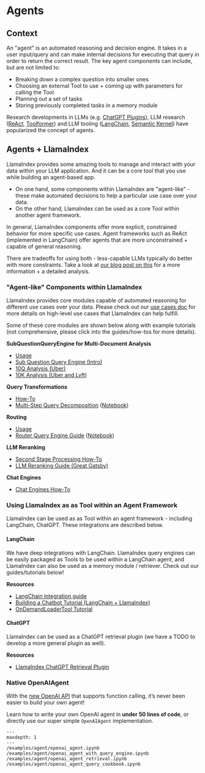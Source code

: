# Agents

## Context
An "agent" is an automated reasoning and decision engine. It takes in a user input/query and can make internal decisions for executing
that query in order to return the correct result. The key agent components can include, but are not limited to:
- Breaking down a complex question into smaller ones
- Choosing an external Tool to use + coming up with parameters for calling the Tool
- Planning out a set of tasks
- Storing previously completed tasks in a memory module

Research developments in LLMs (e.g. [ChatGPT Plugins](https://openai.com/blog/chatgpt-plugins)), LLM research ([ReAct](https://arxiv.org/abs/2210.03629), [Toolformer](https://arxiv.org/abs/2302.04761)) and LLM tooling ([LangChain](https://python.langchain.com/en/latest/modules/agents.html), [Semantic Kernel](https://github.com/microsoft/semantic-kernel)) have popularized the concept of agents.



## Agents + LlamaIndex

LlamaIndex provides some amazing tools to manage and interact with your data within your LLM application. And it can be a core tool that you use while building an agent-based app.
- On one hand, some components within LlamaIndex are "agent-like" - these make automated decisions to help a particular use case over your data.
- On the other hand, LlamaIndex can be used as a core Tool within another agent framework.

In general, LlamaIndex components offer more explicit, constrained behavior for more specific use cases. Agent frameworks such as ReAct (implemented in LangChain) offer agents that are more unconstrained + 
capable of general reasoning. 

There are tradeoffs for using both - less-capable LLMs typically do better with more constraints. Take a look at [our blog post on this](https://medium.com/llamaindex-blog/dumber-llm-agents-need-more-constraints-and-better-tools-17a524c59e12) for 
a more information + a detailed analysis.


### "Agent-like" Components within LlamaIndex 

LlamaIndex provides core modules capable of automated reasoning for different use cases over your data. Please check out our [use cases doc](/use_cases/queries.md) for more details on high-level use cases that LlamaIndex can help fulfill.

Some of these core modules are shown below along with example tutorials (not comprehensive, please click into the guides/how-tos for more details).

**SubQuestionQueryEngine for Multi-Document Analysis**
- [Usage](queries.md#multi-document-queries)
- [Sub Question Query Engine (Intro)](/examples/query_engine/sub_question_query_engine.ipynb)
- [10Q Analysis (Uber)](/examples/usecases/10q_sub_question.ipynb)
- [10K Analysis (Uber and Lyft)](/examples/usecases/10k_sub_question.ipynb)


**Query Transformations**
- [How-To](/how_to/query_engine/advanced/query_transformations.md)
- [Multi-Step Query Decomposition](/examples/query_transformations/HyDEQueryTransformDemo.ipynb) ([Notebook](https://github.com/jerryjliu/llama_index/blob/main/docs/examples/query_transformations/HyDEQueryTransformDemo.ipynb))

**Routing**
- [Usage](queries.md#routing-over-heterogeneous-data)
- [Router Query Engine Guide](/examples/query_engine/RouterQueryEngine.ipynb) ([Notebook](https://github.com/jerryjliu/llama_index/blob/main/docs/examples/query_engine/RouterQueryEngine.ipynb))

**LLM Reranking**
- [Second Stage Processing How-To](/how_to/query_engine/advanced/second_stage.md)
- [LLM Reranking Guide (Great Gatsby)](/examples/node_postprocessor/LLMReranker-Gatsby.ipynb)

**Chat Engines**
- [Chat Engines How-To](../how_to/chat_engine/root.md)


### Using LlamaIndex as as Tool within an Agent Framework

LlamaIndex can be used as as Tool within an agent framework - including LangChain, ChatGPT. These integrations are described below.

#### LangChain

We have deep integrations with LangChain. 
LlamaIndex query engines can be easily packaged as Tools to be used within a LangChain agent, and LlamaIndex can also be used as a memory module / retriever. Check out our guides/tutorials below!

**Resources**
- [LangChain integration guide](/how_to/integrations/using_with_langchain.md)
- [Building a Chatbot Tutorial (LangChain + LlamaIndex)](/guides/tutorials/building_a_chatbot.md)
- [OnDemandLoaderTool Tutorial](/examples/tools/OnDemandLoaderTool.ipynb)

#### ChatGPT

LlamaIndex can be used as a ChatGPT retrieval plugin (we have a TODO to develop a more general plugin as well).

**Resources**
- [LlamaIndex ChatGPT Retrieval Plugin](https://github.com/openai/chatgpt-retrieval-plugin#llamaindex)


### Native OpenAIAgent

With the [new OpenAI API](https://openai.com/blog/function-calling-and-other-api-updates) that supports function calling, it’s never been easier to build your own agent!

Learn how to write your own OpenAI agent in **under 50 lines of code**, or directly use our super simple
`OpenAIAgent` implementation.

```{toctree}
---
maxdepth: 1
---
/examples/agent/openai_agent.ipynb
/examples/agent/openai_agent_with_query_engine.ipynb
/examples/agent/openai_agent_retrieval.ipynb
/examples/agent/openai_agent_query_cookbook.ipynb
```